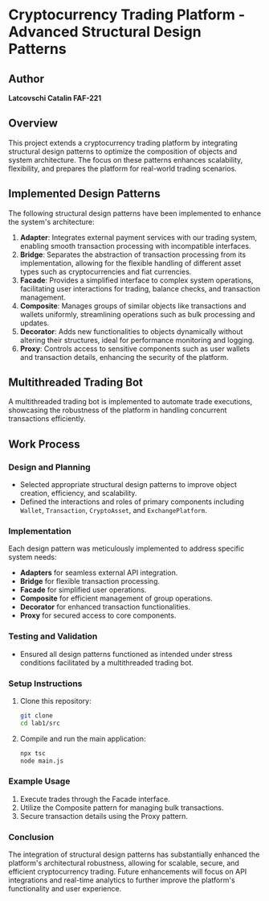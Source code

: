# Cryptocurrency Trading Platform - Advanced Structural Design Patterns

## Author

**Latcovschi Catalin FAF-221**

## Overview

This project extends a cryptocurrency trading platform by integrating structural design patterns to optimize the
composition of objects and system architecture. The focus on these patterns enhances scalability, flexibility, and
prepares the platform for real-world trading scenarios.

## Implemented Design Patterns

The following structural design patterns have been implemented to enhance the system's architecture:

1. **Adapter**: Integrates external payment services with our trading system, enabling smooth transaction processing
   with incompatible interfaces.
2. **Bridge**: Separates the abstraction of transaction processing from its implementation, allowing for the flexible
   handling of different asset types such as cryptocurrencies and fiat currencies.
3. **Facade**: Provides a simplified interface to complex system operations, facilitating user interactions for trading,
   balance checks, and transaction management.
4. **Composite**: Manages groups of similar objects like transactions and wallets uniformly, streamlining operations
   such as bulk processing and updates.
5. **Decorator**: Adds new functionalities to objects dynamically without altering their structures, ideal for
   performance monitoring and logging.
6. **Proxy**: Controls access to sensitive components such as user wallets and transaction details, enhancing the
   security of the platform.

## Multithreaded Trading Bot

A multithreaded trading bot is implemented to automate trade executions, showcasing the robustness of the platform in
handling concurrent transactions efficiently.

## Work Process

### Design and Planning

- Selected appropriate structural design patterns to improve object creation, efficiency, and scalability.
- Defined the interactions and roles of primary components including `Wallet`, `Transaction`, `CryptoAsset`,
  and `ExchangePlatform`.

### Implementation

Each design pattern was meticulously implemented to address specific system needs:

- **Adapters** for seamless external API integration.
- **Bridge** for flexible transaction processing.
- **Facade** for simplified user operations.
- **Composite** for efficient management of group operations.
- **Decorator** for enhanced transaction functionalities.
- **Proxy** for secured access to core components.

### Testing and Validation
- Ensured all design patterns functioned as intended under stress conditions facilitated by a multithreaded trading bot.

### Setup Instructions

1. Clone this repository:
   ```bash
   git clone 
   cd lab1/src
2. Compile and run the main application:
   ```bash
   npx tsc
   node main.js

### Example Usage

1. Execute trades through the Facade interface.
2. Utilize the Composite pattern for managing bulk transactions.
3. Secure transaction details using the Proxy pattern.

### Conclusion

The integration of structural design patterns has substantially enhanced the platform's architectural robustness,
allowing for scalable, secure, and efficient cryptocurrency trading. Future enhancements will focus on API integrations
and real-time analytics to further improve the platform's functionality and user experience.